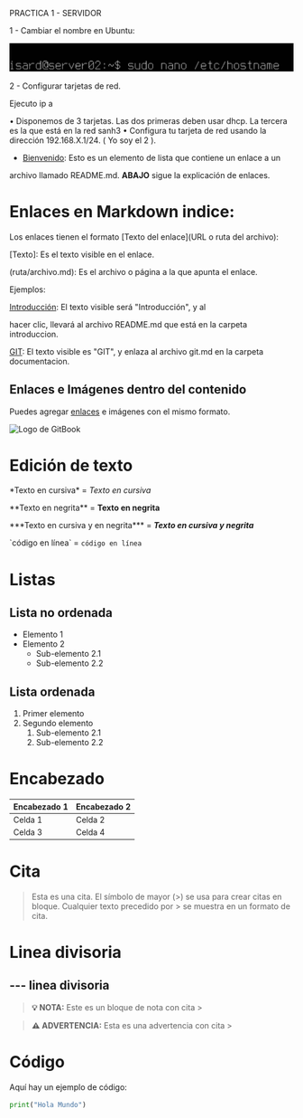 PRACTICA 1 - SERVIDOR



1 - Cambiar el nombre en Ubuntu:

![Texto alternativo](./imagenes/fototrabajo2.png)


2 - 
Configurar tarjetas de red.

Ejecuto ip a



•	Disponemos de 3 tarjetas. Las dos primeras deben usar dhcp. La tercera es la que está en la red sanh3
•	Configura tu tarjeta de red usando la dirección 192.168.X.1/24. ( Yo soy el 2 ).


* [Bienvenido](README.md): Esto es un elemento de lista que contiene un enlace a un

archivo llamado README.md. **ABAJO** sigue la explicación de enlaces.

# Enlaces en Markdown indice:
Los enlaces tienen el formato [Texto del enlace](URL o ruta del archivo):

[Texto]: Es el texto visible en el enlace.

(ruta/archivo.md): Es el archivo o página a la que apunta el enlace.

Ejemplos:

[Introducción](introduccion/README.md): El texto visible será "Introducción", y al 

hacer clic, llevará al archivo README.md que está en la carpeta introduccion.

[GIT](documentacion/git.md): El texto visible es "GIT", y enlaza al archivo git.md en la carpeta documentacion.

## Enlaces e Imágenes dentro del contenido

Puedes agregar [enlaces](https://www.gitbook.com) e imágenes con el mismo formato.

![Logo de GitBook](https://gitbook-static.s3.amazonaws.com/images/feedback/logo_dark.svg) 

# Edición de texto

\*Texto en cursiva\* =  *Texto en cursiva*  

\*\*Texto en negrita\*\* = **Texto en negrita**

\*\*\*Texto en cursiva y en negrita\*\*\* = ***Texto en cursiva y negrita***

\`código en línea\` = `código en línea`

# Listas

## Lista no ordenada
- Elemento 1
- Elemento 2
  - Sub-elemento 2.1
  - Sub-elemento 2.2

## Lista ordenada
1. Primer elemento
2. Segundo elemento
   1. Sub-elemento 2.1
   2. Sub-elemento 2.2

# Encabezado

| Encabezado 1 | Encabezado 2 |
| ------------ | ------------ |
| Celda 1      | Celda 2      |
| Celda 3      | Celda 4      |

# Cita

> Esta es una cita. 
El símbolo de mayor (>) se usa para crear citas en bloque. Cualquier texto precedido por > se muestra en un formato de cita.

# Linea divisoria

\-\-\- linea divisoria 
--- 

> **💡 NOTA:**
> Este es un bloque de nota con cita >

> **⚠️ ADVERTENCIA:**
> Esta es una advertencia con cita >

# Código
Aquí hay un ejemplo de código:

```python
print("Hola Mundo")





